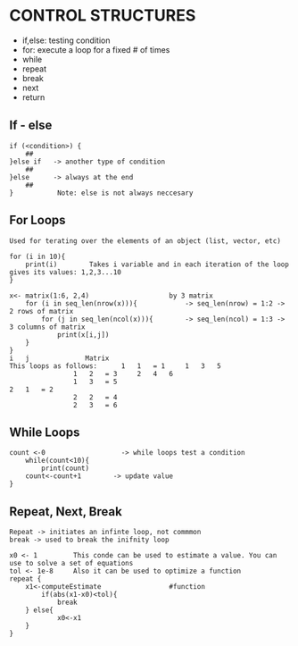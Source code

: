 # CONTROL STRUCTURES

* if,else: testing  condition
* for: execute a loop for a fixed # of times 
* while
* repeat
* break 
* next
* return 


## If - else
	if (<condition>) {
		##					
	}else if   -> another type of condition 
		##
	}else      -> always at the end
		##
	}			Note: else is not always neccesary 


## For Loops
	Used for terating over the elements of an object (list, vector, etc)

	for (i in 10){
		print(i)		Takes i variable and in each iteration of the loop gives its values: 1,2,3...10
	}	
	
	x<- matrix(1:6, 2,4)    			 	by 3 matrix 
		for (i in seq_len(nrow(x))){		 	-> seq_len(nrow) = 1:2 -> 2 rows of matrix 
			for (j in seq_len(ncol(x))){		-> seq_len(ncol) = 1:3 -> 3 columns of matrix 
				print(x[i,j])
		}
	} 																					i   j              Matrix 
	This loops as follows: 		1   1	= 1		1	3	5
					1   2	= 3		2	4	6							
					1   3	= 5																2   1	= 2					
					2   2   = 4
					2   3   = 6

## While Loops

	count <-0                   -> while loops test a condition
		while(count<10){
			print(count)
		count<-count+1        -> update value 
	}
	
## Repeat, Next, Break
	Repeat -> initiates an infinte loop, not commmon 
	break -> used to break the inifnity loop

	x0 <- 1			This conde can be used to estimate a value. You can use to solve a set of equations 
	tol <- 1e-8		Also it can be used to optimize a function
	repeat {
		x1<-computeEstimate 				#function 
			if(abs(x1-x0)<tol){
				break
		} else{	
				x0<-x1
		}
	}
	
